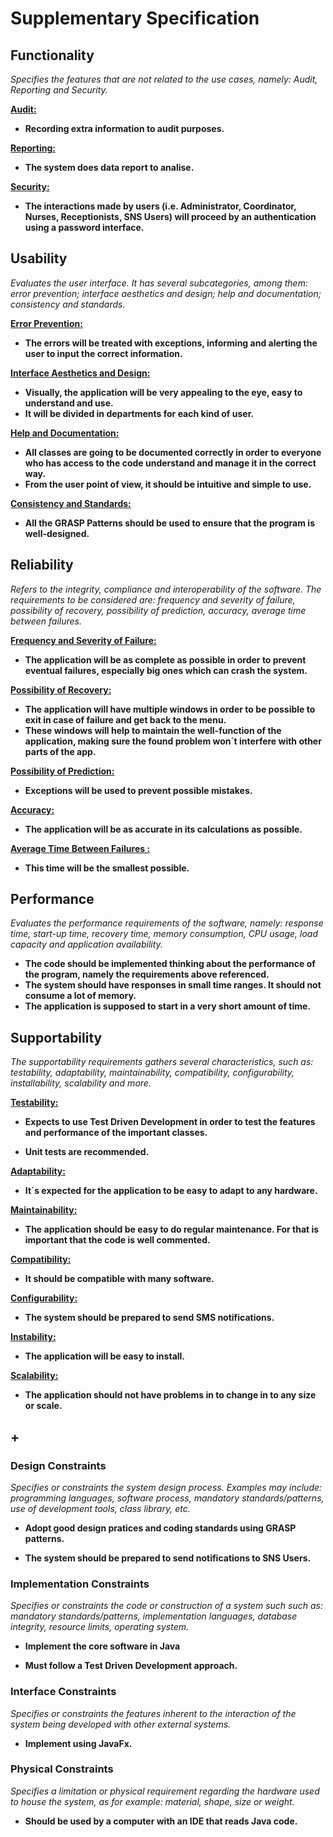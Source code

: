 # Supplementary Specification

## Functionality

*Specifies the features that are not related to the use cases, namely: Audit, Reporting and Security.*

**<u> Audit: </u>**

- **Recording extra information to audit purposes.**

**<u> Reporting: </u>**

- **The system does data report to analise.**

**<u> Security: </u>**
  
- **The interactions made by users (i.e. Administrator, Coordinator, Nurses, Receptionists, SNS Users) will proceed by an authentication using a password interface.** 

## Usability

*Evaluates the user interface. It has several subcategories, among them: error prevention; interface aesthetics and design; help and documentation; consistency and standards.*

**<u> Error Prevention: </u>**

- **The errors will be treated with exceptions, informing and alerting the user to input the correct information.**

**<u> Interface Aesthetics and Design: </u>**

- **Visually, the application will be very appealing to the eye, easy to understand and use.**
- **It will be divided in departments for each kind of user.**

**<u> Help and Documentation: </u>**

- **All classes are going to be documented correctly in order to everyone who has access to the code understand and manage it in the correct way.**
- **From the user point of view, it should be intuitive and simple to use.**

**<u> Consistency and Standards: </u>**

- **All the GRASP Patterns should be used to ensure that the program is well-designed.**


## Reliability

*Refers to the integrity, compliance and interoperability of the software. The requirements to be considered are: frequency and severity of failure, possibility of recovery, possibility of prediction, accuracy, average time between failures.*

**<u> Frequency and Severity of Failure: </u>**

- **The application will be as complete as possible in order to prevent eventual failures, especially big ones which can crash the system.**

**<u> Possibility of Recovery: </u>**

- **The application will have multiple windows in order to be possible to exit in case of failure and get back to the menu.**
- **These windows will help to maintain the well-function of the application, making sure the found problem won´t interfere with other parts of the app.**

**<u> Possibility of Prediction: </u>**

- **Exceptions will be used to prevent possible mistakes.**

**<u> Accuracy: </u>**

- **The application will be as accurate in its calculations as possible.**

**<u> Average Time Between Failures :</u>**

- **This time will be the smallest possible.**


## Performance

*Evaluates the performance requirements of the software, namely: response time, start-up time, recovery time, memory consumption, CPU usage, load capacity and application availability.*

- **The code should be implemented thinking about the performance of the program, namely the requirements above referenced.**
- **The system should have responses in small time ranges. It should not consume a lot of memory.**
- **The application is supposed to start in a very short amount of time.**

## Supportability

*The supportability requirements gathers several characteristics, such as: testability, adaptability, maintainability, compatibility, configurability, installability, scalability and more.*

**<u> Testability: </u>**

- **Expects to use Test Driven Development in order to test the features and performance of the important classes.**

- **Unit tests are recommended.**

**<u> Adaptability: </u>**

- **It´s expected for the application to be easy to adapt to any hardware.**

**<u> Maintainability: </u>**

- **The application should be easy to do regular maintenance. For that is important that the code is well commented.**

**<u> Compatibility: </u>**

- **It should be compatible with many software.**

**<u> Configurability: </u>**

- **The system should be prepared to send SMS notifications.**

**<u> Instability: </u>**

- **The application will be easy to install.**

**<u> Scalability: </u>**

- **The application should not have problems in to change in to any size or scale.**

## +

### Design Constraints

*Specifies or constraints the system design process. Examples may include: programming languages, software process, mandatory standards/patterns, use of development tools, class library, etc.*

- **Adopt good design pratices and coding standards using GRASP patterns.**

- **The system should be prepared to send notifications to SNS Users.**
 

### Implementation Constraints

*Specifies or constraints the code or construction of a system such such as: mandatory standards/patterns, implementation languages, database integrity, resource limits, operating system.*

- **Implement the core software in Java**

- **Must follow a Test Driven Development approach.**
 

### Interface Constraints

*Specifies or constraints the features inherent to the interaction of the system being developed with other external systems.*

- **Implement using JavaFx.**

### Physical Constraints

*Specifies a limitation or physical requirement regarding the hardware used to house the system, as for example: material, shape, size or weight.*

- **Should be used by a computer with an IDE that reads Java code.**